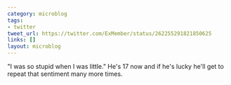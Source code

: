 ```yaml
---
category: microblog
tags:
- twitter
tweet_url: https://twitter.com/ExMember/status/262255291821850625
links: []
layout: microblog
---
```

"I was so stupid when I was little." He's 17 now and if he's lucky he'll get to repeat that sentiment many more times.
